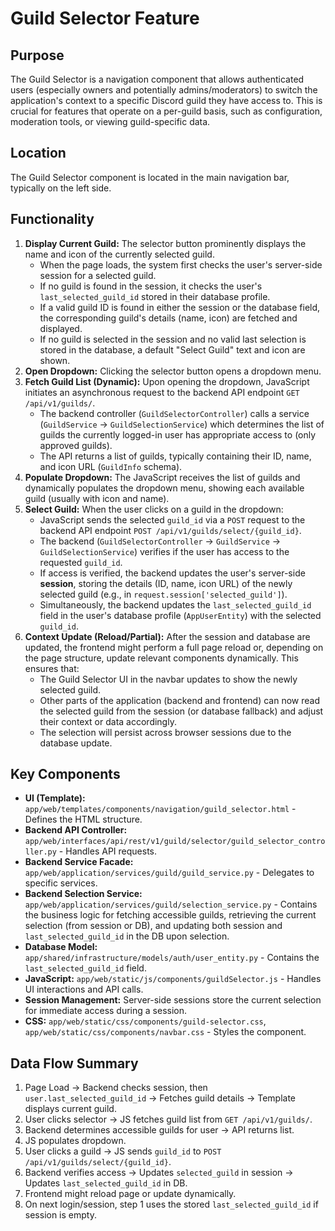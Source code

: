 # Guild Selector Feature

## Purpose

The Guild Selector is a navigation component that allows authenticated users (especially owners and potentially admins/moderators) to switch the application's context to a specific Discord guild they have access to. This is crucial for features that operate on a per-guild basis, such as configuration, moderation tools, or viewing guild-specific data.

## Location

The Guild Selector component is located in the main navigation bar, typically on the left side.

## Functionality

1.  **Display Current Guild:** The selector button prominently displays the name and icon of the currently selected guild. 
    *   When the page loads, the system first checks the user's server-side session for a selected guild.
    *   If no guild is found in the session, it checks the user's `last_selected_guild_id` stored in their database profile.
    *   If a valid guild ID is found in either the session or the database field, the corresponding guild's details (name, icon) are fetched and displayed.
    *   If no guild is selected in the session and no valid last selection is stored in the database, a default "Select Guild" text and icon are shown.
2.  **Open Dropdown:** Clicking the selector button opens a dropdown menu.
3.  **Fetch Guild List (Dynamic):** Upon opening the dropdown, JavaScript initiates an asynchronous request to the backend API endpoint `GET /api/v1/guilds/`.
    *   The backend controller (`GuildSelectorController`) calls a service (`GuildService` -> `GuildSelectionService`) which determines the list of guilds the currently logged-in user has appropriate access to (only approved guilds).
    *   The API returns a list of guilds, typically containing their ID, name, and icon URL (`GuildInfo` schema).
4.  **Populate Dropdown:** The JavaScript receives the list of guilds and dynamically populates the dropdown menu, showing each available guild (usually with icon and name).
5.  **Select Guild:** When the user clicks on a guild in the dropdown:
    *   JavaScript sends the selected `guild_id` via a `POST` request to the backend API endpoint `POST /api/v1/guilds/select/{guild_id}`.
    *   The backend (`GuildSelectorController` -> `GuildService` -> `GuildSelectionService`) verifies if the user has access to the requested `guild_id`.
    *   If access is verified, the backend updates the user's server-side **session**, storing the details (ID, name, icon URL) of the newly selected guild (e.g., in `request.session['selected_guild']`).
    *   Simultaneously, the backend updates the `last_selected_guild_id` field in the user's database profile (`AppUserEntity`) with the selected `guild_id`.
6.  **Context Update (Reload/Partial):** After the session and database are updated, the frontend might perform a full page reload or, depending on the page structure, update relevant components dynamically. This ensures that:
    *   The Guild Selector UI in the navbar updates to show the newly selected guild.
    *   Other parts of the application (backend and frontend) can now read the selected guild from the session (or database fallback) and adjust their context or data accordingly.
    *   The selection will persist across browser sessions due to the database update.

## Key Components

*   **UI (Template):** `app/web/templates/components/navigation/guild_selector.html` - Defines the HTML structure.
*   **Backend API Controller:** `app/web/interfaces/api/rest/v1/guild/selector/guild_selector_controller.py` - Handles API requests.
*   **Backend Service Facade:** `app/web/application/services/guild/guild_service.py` - Delegates to specific services.
*   **Backend Selection Service:** `app/web/application/services/guild/selection_service.py` - Contains the business logic for fetching accessible guilds, retrieving the current selection (from session or DB), and updating both session and `last_selected_guild_id` in the DB upon selection.
*   **Database Model:** `app/shared/infrastructure/models/auth/user_entity.py` - Contains the `last_selected_guild_id` field.
*   **JavaScript:** `app/web/static/js/components/guildSelector.js` - Handles UI interactions and API calls.
*   **Session Management:** Server-side sessions store the current selection for immediate access during a session.
*   **CSS:** `app/web/static/css/components/guild-selector.css`, `app/web/static/css/components/navbar.css` - Styles the component.

## Data Flow Summary

1.  Page Load -> Backend checks session, then `user.last_selected_guild_id` -> Fetches guild details -> Template displays current guild.
2.  User clicks selector -> JS fetches guild list from `GET /api/v1/guilds/`.
3.  Backend determines accessible guilds for user -> API returns list.
4.  JS populates dropdown.
5.  User clicks a guild -> JS sends `guild_id` to `POST /api/v1/guilds/select/{guild_id}`.
6.  Backend verifies access -> Updates `selected_guild` in session -> Updates `last_selected_guild_id` in DB.
7.  Frontend might reload page or update dynamically.
8.  On next login/session, step 1 uses the stored `last_selected_guild_id` if session is empty.
